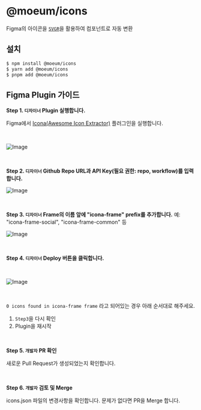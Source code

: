 # @moeum/icons

Figma의 아이콘을 [`SVGR`](https://react-svgr.com/)을 활용하여 컴포넌트로 자동 변환

## 설치

```bash
$ npm install @moeum/icons
$ yarn add @moeum/icons
$ pnpm add @moeum/icons
```

## Figma Plugin 가이드

**Step 1. `디자이너` Plugin 실행합니다.**

Figma에서 [Icona(Awesome Icon Extractor)](https://www.figma.com/community/plugin/1246320822364150095/icona-awesome-icon-extractor) 플러그인을 실행합니다.

<br />

![Image](https://github.com/user-attachments/assets/ba4737d2-884f-4a58-9b4a-8bab9d003797)

<br />

**Step 2. `디자이너` Github Repo URL과 API Key(필요 권한: repo, workflow)를 입력합니다.**

![Image](https://github.com/user-attachments/assets/ec899ac3-5355-4d5c-ab32-9e6e2b33ce1c)

<br />

**Step 3. `디자이너` Frame의 이름 앞에 "icona-frame" prefix를 추가합니다.**
예: "icona-frame-social", "icona-frame-common" 등

![Image](https://github.com/user-attachments/assets/7bb070e5-672d-4416-b154-0d7766cfe08c)

<br />

**Step 4. `디자이너` Deploy 버튼을 클릭합니다.**

<br />

![Image](https://github.com/user-attachments/assets/3d858df3-9829-4add-a6f0-bd712468ec68)

<br />

`0 icons found in icona-frame frame` 라고 되어있는 경우 아래 순서대로 해주세요.

1. `Step3`을 다시 확인
2. Plugin을 재시작

<br />

**Step 5. `개발자` PR 확인**

새로운 Pull Request가 생성되었는지 확인합니다.

<br />

**Step 6. `개발자` 검토 및 Merge**

icons.json 파일의 변경사항을 확인합니다.
문제가 없다면 PR을 Merge 합니다.
